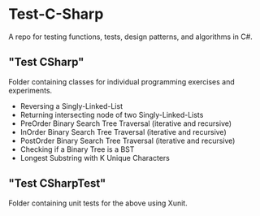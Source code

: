 # Test-C-Sharp
A repo for testing functions, tests, design patterns, and algorithms in C#.

## "Test CSharp"
Folder containing classes for individual programming exercises and experiments.
- Reversing a Singly-Linked-List
- Returning intersecting node of two Singly-Linked-Lists
- PreOrder Binary Search Tree Traversal (iterative and recursive)
- InOrder Binary Search Tree Traversal (iterative and recursive)
- PostOrder Binary Search Tree Traversal (iterative and recursive)
- Checking if a Binary Tree is a BST
- Longest Substring with K Unique Characters

## "Test CSharpTest"
Folder containing unit tests for the above using Xunit.
